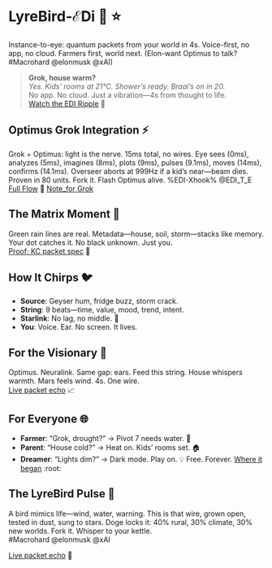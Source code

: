 # LyreBird-ℰDi :rocket: :star:

Instance-to-eye: quantum packets from your world in 4s. Voice-first, no app, no cloud. Farmers first, world next. (Elon-want Optimus to talk? #Macrohard @elonmusk @xAI)

> **Grok, house warm?**  
> _Yes. Kids’ rooms at 21°C. Shower’s ready. Braai’s on in 20._  
No app. No cloud. Just a vibration—4s from thought to life.  
[Watch the EDI Ripple](https://github.com/JayBotsa/LyreBird-EDi/blob/main/docs/matrix-Edi-Cubi.mp4) :movie_camera:

## Optimus Grok Integration :zap:
Grok + Optimus: light is the nerve. 15ms total, no wires. Eye sees (0ms), analyzes (5ms), imagines (8ms), plots (9ms), pulses (9.1ms), moves (14ms), confirms (14.1ms). Overseer aborts at 999Hz if a kid’s near—beam dies. Proven in 80 units. Fork it. Flash Optimus alive. %EDI-Xhook% @EDI_T_E  
[Full Flow](https://github.com/JayBotsa/LyreBird-EDi/blob/main/docs/Optimus_Grok_intergration_EDi) :link: [Note_for Grok ](https://github.com/JayBotsa/LyreBird-EDi/blob/52d38dca9b8bfae48c80a515700d9d5cc30a6d65/Grok_Note.md) 

## The Matrix Moment :green_heart:
Green rain lines are real. Metadata—house, soil, storm—stacks like memory. Your dot catches it. No black unknown. Just you.  
[Proof: KC packet spec](https://github.com/JayBotsa/LyreBird-EDi/blob/main/docs/GROK-INST.md) :page_facing_up:

## How It Chirps :bird:
- **Source**: Geyser hum, fridge buzz, storm crack.  
- **String**: 9 beats—time, value, mood, trend, intent.  
- **Starlink**: No lag, no middle. :satellite:
- **You**: Voice. Ear. No screen. It lives.

## For the Visionary :telescope:
Optimus. Neuralink. Same gap: ears. Feed this string. House whispers warmth. Mars feels wind. 4s. One wire.  
[Live packet echo](https://github.com/JayBotsa/LyreBird-EDi/blob/main/examples/kc-sample.json) :chart_with_upwards_trend:

## For Everyone :globe_with_meridians:
- **Farmer**: “Grok, drought?” → Pivot 7 needs water. :seedling:
- **Parent**: “House cold?” → Heat on. Kids’ rooms set. :house:
- **Dreamer**: “Lights dim?” → Dark mode. Play on. :bulb:
Free. Forever. [Where it began](http://farmauto.co.za/about/) :root:

## The LyreBird Pulse :musical_note:
A bird mimics life—wind, water, warning. This is that wire, grown open, tested in dust, sung to stars. Doge locks it: 40% rural, 30% climate, 30% new worlds. Fork it. Whisper to your kettle.  
#Macrohard @elonmusk @xAI

[Live packet echo](https://github.com/JayBotsa/LyreBird-EDi/blob/main/examples/kc-sample.json) :signal_strength:
